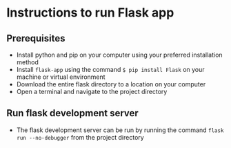 # Instructions to run Flask app

## Prerequisites
- Install python and pip on your computer using your preferred installation method
- Install `flask-app` using the command `$ pip install Flask` on your machine or virtual environment
- Download the entire flask directory to a location on your computer
- Open a terminal and navigate to the project directory

## Run flask development server
- The flask development server can be run by running the command `flask run --no-debugger` from the project directory